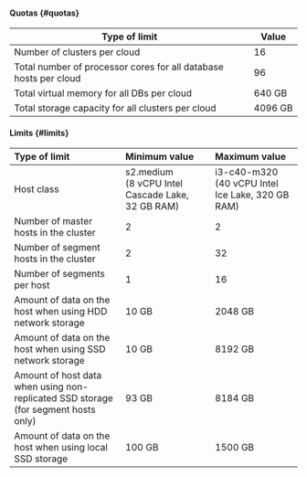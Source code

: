 #### Quotas {#quotas}

| Type of limit | Value |
|--------------------------------------------------------------------------------|----------|
| Number of clusters per cloud | 16 |
| Total number of processor cores for all database hosts per cloud | 96 |
| Total virtual memory for all DBs per cloud | 640 GB |
| Total storage capacity for all clusters per cloud | 4096 GB |


#### Limits {#limits}

| Type of limit | Minimum value | Maximum value |
|:--------------------------------------------------------------------------------------------------------------|:-------------------------------------------------|:-------------------------------------------------|
| Host class | s2.medium (8 vCPU Intel Cascade Lake, 32 GB RAM) | i3-c40-m320 (40 vCPU Intel Ice Lake, 320 GB RAM) |
| Number of master hosts in the cluster | 2 | 2 |
| Number of segment hosts in the cluster | 2 | 32 |
| Number of segments per host | 1 | 16 |
| Amount of data on the host when using HDD network storage | 10 GB | 2048 GB |
| Amount of data on the host when using SSD network storage | 10 GB | 8192 GB |
| Amount of host data when using non-replicated SSD storage (for segment hosts only) | 93 GB | 8184 GB |
| Amount of data on the host when using local SSD storage | 100 GB | 1500 GB |
